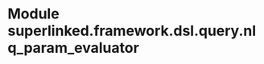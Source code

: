 Module superlinked.framework.dsl.query.nlq_param_evaluator
==========================================================